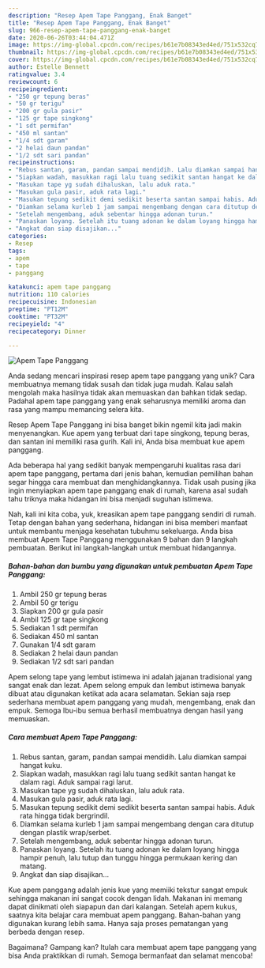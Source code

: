 ```yaml
---
description: "Resep Apem Tape Panggang, Enak Banget"
title: "Resep Apem Tape Panggang, Enak Banget"
slug: 966-resep-apem-tape-panggang-enak-banget
date: 2020-06-26T03:44:04.471Z
image: https://img-global.cpcdn.com/recipes/b61e7b08343ed4ed/751x532cq70/apem-tape-panggang-foto-resep-utama.jpg
thumbnail: https://img-global.cpcdn.com/recipes/b61e7b08343ed4ed/751x532cq70/apem-tape-panggang-foto-resep-utama.jpg
cover: https://img-global.cpcdn.com/recipes/b61e7b08343ed4ed/751x532cq70/apem-tape-panggang-foto-resep-utama.jpg
author: Estelle Bennett
ratingvalue: 3.4
reviewcount: 6
recipeingredient:
- "250 gr tepung beras"
- "50 gr terigu"
- "200 gr gula pasir"
- "125 gr tape singkong"
- "1 sdt permifan"
- "450 ml santan"
- "1/4 sdt garam"
- "2 helai daun pandan"
- "1/2 sdt sari pandan"
recipeinstructions:
- "Rebus santan, garam, pandan sampai mendidih. Lalu diamkan sampai hangat kuku."
- "Siapkan wadah, masukkan ragi lalu tuang sedikit santan hangat ke dalam ragi. Aduk sampai ragi larut."
- "Masukan tape yg sudah dihaluskan, lalu aduk rata."
- "Masukan gula pasir, aduk rata lagi."
- "Masukan tepung sedikit demi sedikit beserta santan sampai habis. Aduk rata hingga tidak bergrindil."
- "Diamkan selama kurleb 1 jam sampai mengembang dengan cara ditutup dengan plastik wrap/serbet."
- "Setelah mengembang, aduk sebentar hingga adonan turun."
- "Panaskan loyang. Setelah itu tuang adonan ke dalam loyang hingga hampir penuh, lalu tutup dan tunggu hingga permukaan kering dan matang."
- "Angkat dan siap disajikan..."
categories:
- Resep
tags:
- apem
- tape
- panggang

katakunci: apem tape panggang 
nutrition: 110 calories
recipecuisine: Indonesian
preptime: "PT12M"
cooktime: "PT32M"
recipeyield: "4"
recipecategory: Dinner

---
```



![Apem Tape Panggang](https://img-global.cpcdn.com/recipes/b61e7b08343ed4ed/751x532cq70/apem-tape-panggang-foto-resep-utama.jpg)

Anda sedang mencari inspirasi resep apem tape panggang yang unik? Cara membuatnya memang tidak susah dan tidak juga mudah. Kalau salah mengolah maka hasilnya tidak akan memuaskan dan bahkan tidak sedap. Padahal apem tape panggang yang enak seharusnya memiliki aroma dan rasa yang mampu memancing selera kita.

Resep Apem Tape Panggang ini bisa banget bikin ngemil kita jadi makin menyenangkan. Kue apem yang terbuat dari tape singkong, tepung beras, dan santan ini memiliki rasa gurih. Kali ini, Anda bisa membuat kue apem panggang.

Ada beberapa hal yang sedikit banyak mempengaruhi kualitas rasa dari apem tape panggang, pertama dari jenis bahan, kemudian pemilihan bahan segar hingga cara membuat dan menghidangkannya. Tidak usah pusing jika ingin menyiapkan apem tape panggang enak di rumah, karena asal sudah tahu triknya maka hidangan ini bisa menjadi suguhan istimewa.


Nah, kali ini kita coba, yuk, kreasikan apem tape panggang sendiri di rumah. Tetap dengan bahan yang sederhana, hidangan ini bisa memberi manfaat untuk membantu menjaga kesehatan tubuhmu sekeluarga. Anda bisa membuat Apem Tape Panggang menggunakan 9 bahan dan 9 langkah pembuatan. Berikut ini langkah-langkah untuk membuat hidangannya.

<!--inarticleads1-->

##### Bahan-bahan dan bumbu yang digunakan untuk pembuatan Apem Tape Panggang:

1. Ambil 250 gr tepung beras
1. Ambil 50 gr terigu
1. Siapkan 200 gr gula pasir
1. Ambil 125 gr tape singkong
1. Sediakan 1 sdt permifan
1. Sediakan 450 ml santan
1. Gunakan 1/4 sdt garam
1. Sediakan 2 helai daun pandan
1. Sediakan 1/2 sdt sari pandan


Apem selong tape yang lembut istimewa ini adalah jajanan tradisional yang sangat enak dan lezat. Apem selong empuk dan lembut istimewa banyak dibuat atau digunakan ketikat ada acara selamatan. Sekian saja rsep sederhana membuat apem panggang yang mudah, mengembang, enak dan empuk. Semoga Ibu-ibu semua berhasil membuatnya dengan hasil yang memuaskan. 

<!--inarticleads2-->

##### Cara membuat Apem Tape Panggang:

1. Rebus santan, garam, pandan sampai mendidih. Lalu diamkan sampai hangat kuku.
1. Siapkan wadah, masukkan ragi lalu tuang sedikit santan hangat ke dalam ragi. Aduk sampai ragi larut.
1. Masukan tape yg sudah dihaluskan, lalu aduk rata.
1. Masukan gula pasir, aduk rata lagi.
1. Masukan tepung sedikit demi sedikit beserta santan sampai habis. Aduk rata hingga tidak bergrindil.
1. Diamkan selama kurleb 1 jam sampai mengembang dengan cara ditutup dengan plastik wrap/serbet.
1. Setelah mengembang, aduk sebentar hingga adonan turun.
1. Panaskan loyang. Setelah itu tuang adonan ke dalam loyang hingga hampir penuh, lalu tutup dan tunggu hingga permukaan kering dan matang.
1. Angkat dan siap disajikan...


Kue apem panggang adalah jenis kue yang memiiki tekstur sangat empuk sehingga makanan ini sangat cocok dengan lidah. Makanan ini memang dapat dinikmati oleh siapapun dan dari kalangan. Setelah apem kukus, saatnya kita belajar cara membuat apem panggang. Bahan-bahan yang digunakan kurang lebih sama. Hanya saja proses pematangan yang berbeda dengan resep. 

Bagaimana? Gampang kan? Itulah cara membuat apem tape panggang yang bisa Anda praktikkan di rumah. Semoga bermanfaat dan selamat mencoba!
